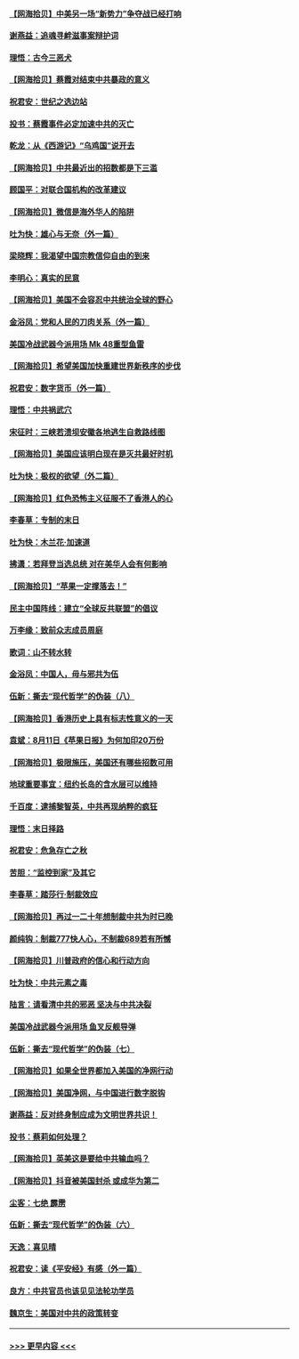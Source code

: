 #### [【网海拾贝】中美另一场“新势力”争夺战已经打响](../pages/nsc993/n12346998.md?t=08220602) 
#### [谢燕益：追魂寻衅滋事案辩护词](../pages/nsc993/n12346892.md?t=08220602) 
#### [理悟：古今三恶犬](../pages/nsc993/n12345190.md?t=08220602) 
#### [【网海拾贝】蔡霞对结束中共暴政的意义](../pages/nsc993/n12344263.md?t=08220602) 
#### [祝君安：世纪之选边站](../pages/nsc993/n12342382.md?t=08220602) 
#### [投书：蔡霞事件必定加速中共的灭亡](../pages/nsc993/n12341881.md?t=08220602) 
#### [乾龙：从《西游记》“乌鸡国”说开去](../pages/nsc993/n12341690.md?t=08220602) 
#### [【网海拾贝】中共最近出的招数都是下三滥](../pages/nsc993/n12341593.md?t=08220602) 
#### [顾国平：对联合国机构的改革建议](../pages/nsc993/n12339928.md?t=08220602) 
#### [【网海拾贝】微信是海外华人的陷阱](../pages/nsc993/n12338868.md?t=08220602) 
#### [吐为快：雄心与无奈（外一篇）](../pages/nsc993/n12338132.md?t=08220602) 
#### [梁晓辉：我渴望中国宗教信仰自由的到来](../pages/nsc993/n12336657.md?t=08220602) 
#### [李明心：真实的民意](../pages/nsc993/n12336089.md?t=08220602) 
#### [【网海拾贝】美国不会容忍中共统治全球的野心](../pages/nsc993/n12336063.md?t=08220602) 
#### [金浴凤：党和人民的刀肉关系（外一篇）](../pages/nsc993/n12335834.md?t=08220602) 
#### [美国冷战武器今派用场 Mk 48重型鱼雷](../pages/nsc993/n12335354.md?t=08220602) 
#### [【网海拾贝】希望美国加快重建世界新秩序的步伐](../pages/nsc993/n12334224.md?t=08220602) 
#### [祝君安：数字货币（外一篇）](../pages/nsc993/n12334186.md?t=08220602) 
#### [理悟：中共祸武穴](../pages/nsc993/n12333962.md?t=08220602) 
#### [宋征时：三峡若溃坝安徽各地逃生自救路线图](../pages/nsc993/n12332450.md?t=08220602) 
#### [【网海拾贝】美国应该明白现在是灭共最好时机](../pages/nsc993/n12332313.md?t=08220602) 
#### [吐为快：极权的欲望（外二篇）](../pages/nsc993/n12332089.md?t=08220602) 
#### [【网海拾贝】红色恐怖主义征服不了香港人的心](../pages/nsc993/n12329296.md?t=08220602) 
#### [李春草：专制的末日](../pages/nsc993/n12329079.md?t=08220602) 
#### [吐为快：木兰花‧加速道](../pages/nsc993/n12327366.md?t=08220602) 
#### [拂潇：若拜登当选总统 对在美华人会有何影响](../pages/nsc993/n12295996.md?t=08220602) 
#### [【网海拾贝】“苹果一定撑落去！”](../pages/nsc993/n12326784.md?t=08220602) 
#### [民主中国阵线：建立“全球反共联盟”的倡议](../pages/nsc993/n12324177.md?t=08220602) 
#### [万李缘：致前众志成员周庭](../pages/nsc993/n12324635.md?t=08220602) 
#### [歌词：山不转水转](../pages/nsc993/n12324599.md?t=08220602) 
#### [金浴凤：中国人，毋与邪共为伍](../pages/nsc993/n12324257.md?t=08220602) 
#### [伍新：撕去“现代哲学”的伪装（八）](../pages/nsc993/n12324188.md?t=08220602) 
#### [【网海拾贝】香港历史上具有标志性意义的一天](../pages/nsc993/n12324021.md?t=08220602) 
#### [袁斌：8月11日《苹果日报》为何加印20万份](../pages/nsc993/n12323955.md?t=08220602) 
#### [【网海拾贝】极限施压，美国还有哪些招数可用](../pages/nsc993/n12322512.md?t=08220602) 
#### [地球重要事宜：纽约长岛的含水层可以维持](../pages/nsc993/n12321844.md?t=08220602) 
#### [千百度：逮捕黎智英，中共再现纳粹的疯狂](../pages/nsc993/n12321777.md?t=08220602) 
#### [理悟：末日择路](../pages/nsc993/n12320812.md?t=08220602) 
#### [祝君安：危急存亡之秋](../pages/nsc993/n12320795.md?t=08220602) 
#### [苦胆：“监控到家”及其它](../pages/nsc993/n12320751.md?t=08220602) 
#### [李春草：踏莎行·制裁效应](../pages/nsc993/n12318290.md?t=08220602) 
#### [【网海拾贝】再过一二十年想制裁中共为时已晚](../pages/nsc993/n12318195.md?t=08220602) 
#### [颜纯钩：制裁777快人心，不制裁689若有所憾](../pages/nsc993/n12316912.md?t=08220602) 
#### [【网海拾贝】川普政府的信心和行动方向](../pages/nsc993/n12316673.md?t=08220602) 
#### [吐为快：中共元素之毒](../pages/nsc993/n12316547.md?t=08220602) 
#### [陆言：请看清中共的邪恶 坚决与中共决裂](../pages/nsc993/n12315784.md?t=08220602) 
#### [美国冷战武器今派用场 鱼叉反舰导弹](../pages/nsc993/n12316258.md?t=08220602) 
#### [伍新：撕去“现代哲学”的伪装（七）](../pages/nsc993/n12315846.md?t=08220602) 
#### [【网海拾贝】如果全世界都加入美国的净网行动](../pages/nsc993/n12315588.md?t=08220602) 
#### [【网海拾贝】美国净网，与中国进行数字脱钩](../pages/nsc993/n12312813.md?t=08220602) 
#### [谢燕益：反对终身制应成为文明世界共识！](../pages/nsc993/n12310465.md?t=08220602) 
#### [投书：蔡莉如何处理？](../pages/nsc993/n12310224.md?t=08220602) 
#### [【网海拾贝】英美这是要给中共输血吗？](../pages/nsc993/n12307646.md?t=08220602) 
#### [【网海拾贝】抖音被美国封杀 或成华为第二](../pages/nsc993/n12305277.md?t=08220602) 
#### [尘客：七绝 霹雳](../pages/nsc993/n12304053.md?t=08220602) 
#### [伍新：撕去“现代哲学”的伪装（六）](../pages/nsc993/n12303243.md?t=08220602) 
#### [天逸：喜见晴](../pages/nsc993/n12303226.md?t=08220602) 
#### [祝君安：读《平安经》有感（外一篇）](../pages/nsc993/n12303170.md?t=08220602) 
#### [良方：中共官员也该见见法轮功学员](../pages/nsc993/n12302985.md?t=08220602) 
#### [魏京生：美国对中共的政策转变](../pages/nsc993/n12302929.md?t=08220602) 

----
#### [ >>> 更早内容 <<< ](../indexes/nsc993-earlier.md)
